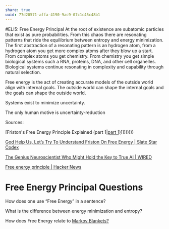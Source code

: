 ```yaml
---
share: true
uuid: 77d20571-affa-4190-9ac9-07c1c45c48b1
---
```

#ELI5: Free Energy Principal
At the root of existence are subatomic particles that exist as pure probabilities. From this chaos there are resonating patterns that ride the equilibrium between entropy and energy minimization. The first abstraction of a resonating pattern is an hydrogen atom, from a hydrogen atom you get more complex atoms after they blow up a start. From complex atoms you get chemistry. From chemistry you get simple biological systems such a RNA, proteins, DNA, and other cell organelles. Biological systems continue resonating in complexity and capability through natural selection.

Free energy is the act of creating accurate models of the outside world align with internal goals. The outside world can shape the internal goals and the goals can shape the outside world.

Systems exist to minimize uncertainty.

The only human motive is uncertainty-reduction

Sources:

[Friston's Free Energy Principle Explained (part 1|[part 1)](/undefined)]]))))))

[God Help Us, Let’s Try To Understand Friston On Free Energy | Slate Star Codex](https://slatestarcodex.com/2018/03/04/god-help-us-lets-try-to-understand-friston-on-free-energy/)

[The Genius Neuroscientist Who Might Hold the Key to True AI | WIRED](https://www.wired.com/story/karl-friston-free-energy-principle-artificial-intelligence/)

[Free energy principle | Hacker News](https://news.ycombinator.com/item?id=17529408)

# Free Energy Principal Questions
How does one use “Free Energy” in a sentence?

What is the difference between energy minimization and entropy?

How does Free Energy relate to [Markov Blankets?](/undefined)